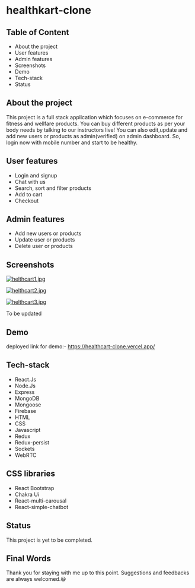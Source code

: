 # healthkart-clone


## Table of Content

- About the project
- User features
- Admin features
- Screenshots
- Demo
- Tech-stack
- Status


## About the project

This project is a full stack application which focuses on e-commerce for fitness and wellfare products. You can buy different products as per your body needs by talking to our instructors live! You can also edit,update and add new users or products as admin(verified) on admin dashboard. So, login now with mobile number and start to be healthy.  

## User features
- Login and signup
- Chat with us
- Search, sort and filter products
- Add to cart
- Checkout 

## Admin features
- Add new users or products
- Update user or products
- Delete user or products  

## Screenshots

[![helthcart1.jpg](https://i.postimg.cc/44QtFSGR/helthcart1.jpg)](https://postimg.cc/BttXjNtm)

[![helthcart2.jpg](https://i.postimg.cc/Cxqx9R8n/helthcart2.jpg)](https://postimg.cc/JsR8k4PR)

[![helthcart3.jpg](https://i.postimg.cc/x8Z94QTP/helthcart3.jpg)](https://postimg.cc/sGpFMtWB)

To be updated
## Demo

deployed link for demo:- https://healthcart-clone.vercel.app/

## Tech-stack

- React.Js
- Node.Js
- Express
- MongoDB
- Mongoose
- Firebase
- HTML
- CSS
- Javascript
- Redux
- Redux-persist
- Sockets
- WebRTC

## CSS libraries

- React Bootstrap
- Chakra Ui
- React-multi-carousal
- React-simple-chatbot

## Status

This project is yet to be completed. 
## Final Words

Thank you for staying with me up to this point. Suggestions and feedbacks are always welcomed.😃
